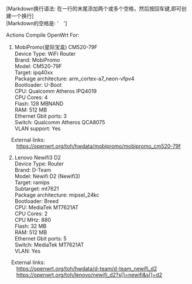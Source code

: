 [Markdown换行语法: 在一行的末尾添加两个或多个空格，然后按回车键,即可创建一个换行]  
[Markdown的空格是: '&emsp;']

Actions Compile OpenWrt For:  

1. MobiPromo(星际宝盒) CM520-79F  
   Device Type: WiFi Router  
   Brand: MobiPromo  
   Model: CM520-79F  
   Target: ipq40xx  
   Package architecture: arm_cortex-a7_neon-vfpv4  
   Bootloader: U-Boot  
   CPU: Qualcomm Atheros IPQ4019  
   CPU Cores: 4  
   Flash: 128 MBNAND  
   RAM: 512 MB  
   Ethernet Gbit ports: 3  
   Switch: Qualcomm Atheros QCA8075  
   VLAN support: Yes  
   
&emsp;External links:  
&emsp;&emsp;https://openwrt.org/toh/hwdata/mobipromo/mobipromo_cm520-79f  

2. Lenovo Newifi3 D2  
   Device Type: Router  
   Brand: D-Team  
   Model: Newifi D2 (Newifi3)  
   Target: ramips  
   Subtarget: mt7621  
   Package architecture: mipsel_24kc  
   Bootloader: Breed  
   CPU: MediaTek MT7621AT  
   CPU Cores: 2  
   CPU MHz: 880  
   Flash: 32 MB  
   RAM: 512 MB  
   Ethernet Gbit ports: 5  
   Switch: MediaTek MT7621AT  
   VLAN: Yes
   
&emsp;External links:  
&emsp;&emsp;https://openwrt.org/toh/hwdata/d-team/d-team_newifi_d2  
&emsp;&emsp;https://openwrt.org/toh/lenovo/newifi_d2?s[]=newifi&s[]=d2  

